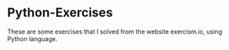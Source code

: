 # Python-Exercises

These are some exercises that I solved from the website exercism.io, using Python language.

